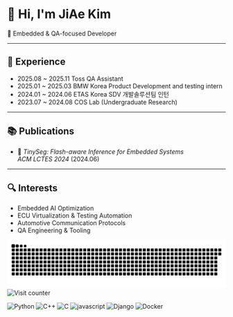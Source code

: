 
<!--
**KJA000/KJA000** is a ✨ _special_ ✨ repository because its `README.md` (this file) appears on your GitHub profile.

Here are some ideas to get you started:

- 🔭 I’m currently working on ...
- 🌱 I’m currently learning ...
- 👯 I’m looking to collaborate on ...
- 🤔 I’m looking for help with ...
- 💬 Ask me about ...
- 📫 How to reach me: ...
- 😄 Pronouns: ...
- ⚡ Fun fact: ...
-->

# 👋 Hi, I'm JiAe Kim

🚀 Embedded & QA-focused Developer  

---

## 🧪 Experience

- 2025.08 ~ 2025.11  Toss QA Assistant
- 2025.01 ~ 2025.03  BMW Korea Product Development and testing intern
- 2024.01 ~ 2024.06  ETAS Korea SDV 개발솔루션팀 인턴
- 2023.07 ~ 2024.08  COS Lab (Undergraduate Research)

---

## 📚 Publications

- 📄 *TinySeg: Flash-aware Inference for Embedded Systems*  
  _ACM LCTES 2024_ (2024.06)

---

## 🔍 Interests

- Embedded AI Optimization  
- ECU Virtualization & Testing Automation  
- Automotive Communication Protocols  
- QA Engineering & Tooling

<img src="https://github.com/KJA000/KJA000/blob/output/github-contribution-grid-snake.svg"/>

<img src="https://moe-counter.glitch.me/get/@:KJA000?theme=rule34" alt="Visit counter">


![Python](https://img.shields.io/badge/Python-3776AB.svg?&style=for-the-badge&logo=python&logoColor=white)
![C++](https://img.shields.io/badge/C++-00599C.svg?&style=for-the-badge&logo=cplusplus&logoColor=white)
![C](https://img.shields.io/badge/C-A8B9CC.svg?style=for-the-badge&logo=C&logoColor=white)
![javascript](https://img.shields.io/badge/javascript-F7DF1E.svg?&style=for-the-badge&logo=javascript&logoColor=white)
![Django](https://img.shields.io/badge/django-092E20.svg?style=for-the-badge&logo=django&logoColor=white)
![Docker](https://img.shields.io/badge/Docker-2496ED.svg?style=for-the-badge&logo=Docker&logoColor=white)



